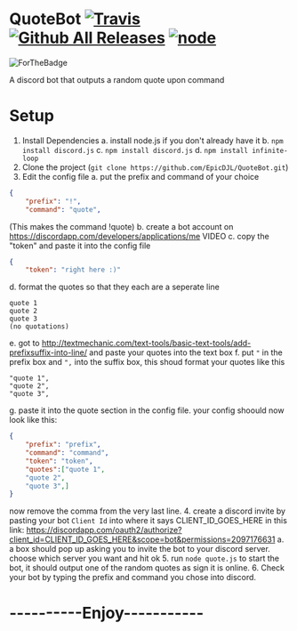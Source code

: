 # QuoteBot [![Travis](https://img.shields.io/travis/rust-lang/rust.svg)]()[![Github All Releases](https://img.shields.io/github/downloads/atom/atom/total.svg)]() [![node](https://img.shields.io/node/v/gh-badges.svg)]()
![ForTheBadge](http://forthebadge.com/images/badges/60-percent-of-the-time-works-every-time.svg)

A discord bot that outputs a random quote upon command

# Setup

1. Install Dependencies
a. install node.js if you don't already have it
b. `npm install discord.js`
c. `npm install discord.js`
d. `npm install infinite-loop`
2. Clone the project (`git clone https://github.com/EpicDJL/QuoteBot.git`)
3. Edit the config file
a. put the prefix and command of your choice
```json
{
    "prefix": "!",
    "command": "quote",
```
(This makes the command !quote)
b. create a bot account on https://discordapp.com/developers/applications/me
VIDEO
c. copy the "token" and paste it into the config file
```json
{
    "token": "right here :)"
```
d. format the quotes so that they each are a seperate line
```
quote 1
quote 2
quote 3
(no quotations)
```
e. got to http://textmechanic.com/text-tools/basic-text-tools/add-prefixsuffix-into-line/ and paste your quotes into the text box
f. put `"` in the prefix box and `",` into the suffix box, this shoud format your quotes like this
```
"quote 1",
"quote 2",
"quote 3",
```
g. paste it into the quote section in the config file. your config shoould now look like this:
```json
{
    "prefix": "prefix",
    "command": "command",
    "token": "token",
    "quotes":["quote 1",
    "quote 2",
    "quote 3",]
}
```
now remove the comma from the very last line.
4. create a discord invite by pasting your bot `Client Id` into where it says CLIENT_ID_GOES_HERE in this link: https://discordapp.com/oauth2/authorize?client_id=CLIENT_ID_GOES_HERE&scope=bot&permissions=2097176631 
a. a box should pop up asking you to invite the bot to your discord server. choose which server you want and hit ok
5. run `node quote.js` to start the bot, it should output one of the random quotes as sign it is online.
6. Check your bot by typing the prefix and command you chose into discord.
# ----------Enjoy-----------
